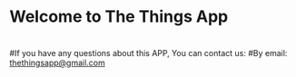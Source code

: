 # Welcome to The Things App
#
#If you have any questions about this APP, You can contact us:
#By email: thethingsapp@gmail.com
